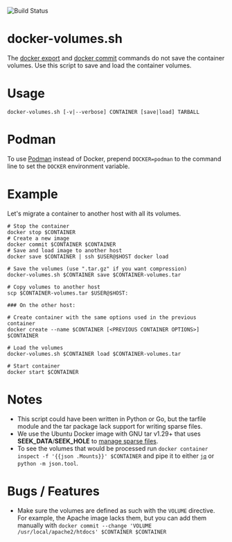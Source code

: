 ![Build Status](https://github.com/ricardobranco777/docker-volumes.sh/actions/workflows/ci.yml/badge.svg)

# docker-volumes.sh
The [docker export](https://docs.docker.com/engine/reference/commandline/export/) and [docker commit](https://docs.docker.com/engine/reference/commandline/commit/) commands do not save the container volumes. Use this script to save and load the container volumes.

# Usage

`docker-volumes.sh [-v|--verbose] CONTAINER [save|load] TARBALL`

# Podman

To use [Podman](https://podman.io) instead of Docker, prepend `DOCKER=podman` to the command line to set the `DOCKER` environment variable.

# Example

Let's migrate a container to another host with all its volumes.

```
# Stop the container 
docker stop $CONTAINER
# Create a new image
docker commit $CONTAINER $CONTAINER
# Save and load image to another host
docker save $CONTAINER | ssh $USER@$HOST docker load 

# Save the volumes (use ".tar.gz" if you want compression)
docker-volumes.sh $CONTAINER save $CONTAINER-volumes.tar

# Copy volumes to another host
scp $CONTAINER-volumes.tar $USER@$HOST:

### On the other host:

# Create container with the same options used in the previous container
docker create --name $CONTAINER [<PREVIOUS CONTAINER OPTIONS>] $CONTAINER

# Load the volumes
docker-volumes.sh $CONTAINER load $CONTAINER-volumes.tar

# Start container
docker start $CONTAINER
```

# Notes
* This script could have been written in Python or Go, but the tarfile module and the tar package lack support for writing sparse files.
* We use the Ubuntu Docker image with GNU tar v1.29+ that uses **SEEK\_DATA**/**SEEK\_HOLE** to [manage sparse files](https://www.gnu.org/software/tar/manual/html_chapter/tar_8.html#SEC137).
* To see the volumes that would be processed run `docker container inspect -f '{{json .Mounts}}' $CONTAINER` and pipe it to either [`jq`](https://stedolan.github.io/jq/) or `python -m json.tool`.

# Bugs / Features
* Make sure the volumes are defined as such with the `VOLUME` directive. For example, the Apache image lacks them, but you can add them manually with `docker commit --change 'VOLUME /usr/local/apache2/htdocs' $CONTAINER $CONTAINER`
